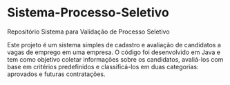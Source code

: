 # Sistema-Processo-Seletivo
Repositório Sistema para Validação de Processo Seletivo

Este projeto é um sistema simples de cadastro e avaliação de candidatos a vagas de emprego em uma empresa. O código foi desenvolvido em Java e tem como objetivo coletar informações sobre os candidatos, avaliá-los com base em critérios predefinidos e classificá-los em duas categorias: aprovados e futuras contratações.
